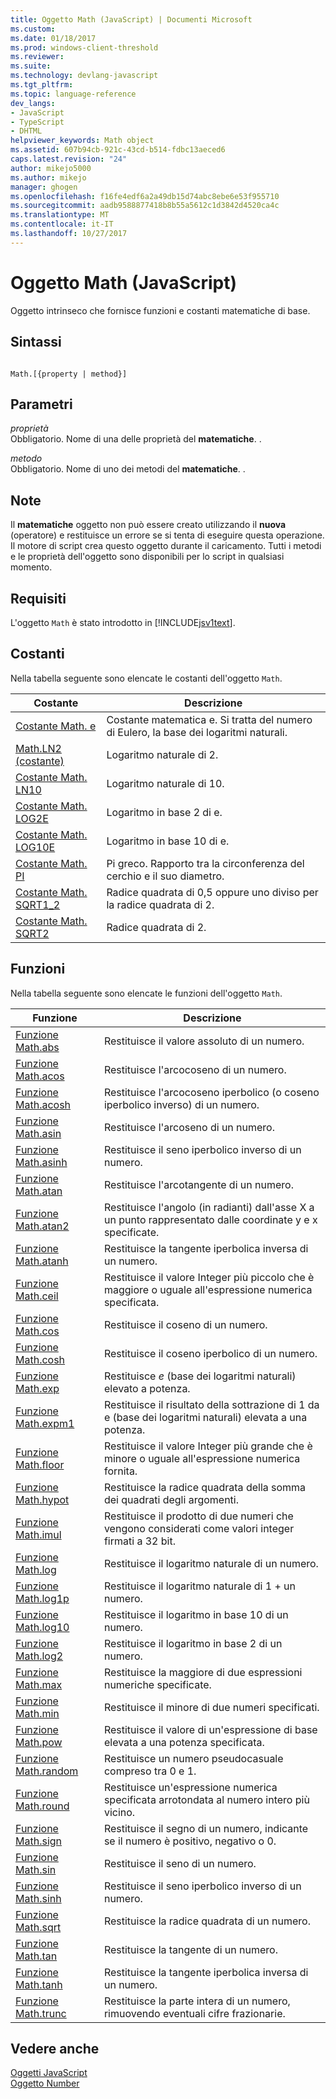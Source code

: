 ```yaml
---
title: Oggetto Math (JavaScript) | Documenti Microsoft
ms.custom: 
ms.date: 01/18/2017
ms.prod: windows-client-threshold
ms.reviewer: 
ms.suite: 
ms.technology: devlang-javascript
ms.tgt_pltfrm: 
ms.topic: language-reference
dev_langs:
- JavaScript
- TypeScript
- DHTML
helpviewer_keywords: Math object
ms.assetid: 607b94cb-921c-43cd-b514-fdbc13aeced6
caps.latest.revision: "24"
author: mikejo5000
ms.author: mikejo
manager: ghogen
ms.openlocfilehash: f16fe4edf6a2a49db15d74abc8ebe6e53f955710
ms.sourcegitcommit: aadb9588877418b8b55a5612c1d3842d4520ca4c
ms.translationtype: MT
ms.contentlocale: it-IT
ms.lasthandoff: 10/27/2017
---
```

# <a name="math-object-javascript"></a>Oggetto Math (JavaScript)
Oggetto intrinseco che fornisce funzioni e costanti matematiche di base.  
  
## <a name="syntax"></a>Sintassi  
  
```  
  
Math.[{property | method}]  
```  
  
## <a name="parameters"></a>Parametri  
 *proprietà*  
 Obbligatorio. Nome di una delle proprietà del **matematiche**. .  
  
 *metodo*  
 Obbligatorio. Nome di uno dei metodi del **matematiche**. .  
  
## <a name="remarks"></a>Note  
 Il **matematiche** oggetto non può essere creato utilizzando il **nuova** (operatore) e restituisce un errore se si tenta di eseguire questa operazione. Il motore di script crea questo oggetto durante il caricamento. Tutti i metodi e le proprietà dell'oggetto sono disponibili per lo script in qualsiasi momento.  
  
## <a name="requirements"></a>Requisiti  
 L'oggetto `Math` è stato introdotto in [!INCLUDE[jsv1text](../../javascript/reference/includes/jsv1text-md.md)].  
  
<a name="js56jsobjmathprop"></a>   
## <a name="constants"></a>Costanti  
 Nella tabella seguente sono elencate le costanti dell'oggetto `Math`.  
  
|Costante|Descrizione|  
|--------------|-----------------|  
|[Costante Math. e](../../javascript/reference/math-constants-javascript.md)|Costante matematica e. Si tratta del numero di Eulero, la base dei logaritmi naturali.|  
|[Math.LN2 (costante)](../../javascript/reference/math-constants-javascript.md)|Logaritmo naturale di 2.|  
|[Costante Math. LN10](../../javascript/reference/math-constants-javascript.md)|Logaritmo naturale di 10.|  
|[Costante Math. LOG2E](../../javascript/reference/math-constants-javascript.md)|Logaritmo in base 2 di e.|  
|[Costante Math. LOG10E](../../javascript/reference/math-constants-javascript.md)|Logaritmo in base 10 di e.|  
|[Costante Math. PI](../../javascript/reference/math-constants-javascript.md)|Pi greco. Rapporto tra la circonferenza del cerchio e il suo diametro.|  
|[Costante Math. SQRT1_2](../../javascript/reference/math-constants-javascript.md)|Radice quadrata di 0,5 oppure uno diviso per la radice quadrata di 2.|  
|[Costante Math. SQRT2](../../javascript/reference/math-constants-javascript.md)|Radice quadrata di 2.|  
  
<a name="js56jsobjmathmeth"></a>   
## <a name="functions"></a>Funzioni  
 Nella tabella seguente sono elencate le funzioni dell'oggetto `Math`.  
  
|Funzione|Descrizione|  
|--------------|-----------------|  
|[Funzione Math.abs](../../javascript/reference/math-abs-function-javascript.md)|Restituisce il valore assoluto di un numero.|  
|[Funzione Math.acos](../../javascript/reference/math-acos-function-javascript.md)|Restituisce l'arcocoseno di un numero.|  
|[Funzione Math.acosh](../../javascript/reference/math-acosh-function-javascript.md)|Restituisce l'arcocoseno iperbolico (o coseno iperbolico inverso) di un numero.|  
|[Funzione Math.asin](../../javascript/reference/math-asin-function-javascript.md)|Restituisce l'arcoseno di un numero.|  
|[Funzione Math.asinh](../../javascript/reference/math-asinh-function-javascript.md)|Restituisce il seno iperbolico inverso di un numero.|  
|[Funzione Math.atan](../../javascript/reference/math-atan-function-javascript.md)|Restituisce l'arcotangente di un numero.|  
|[Funzione Math.atan2](../../javascript/reference/math-atan2-function-javascript.md)|Restituisce l'angolo (in radianti) dall'asse X a un punto rappresentato dalle coordinate y e x specificate.|  
|[Funzione Math.atanh](../../javascript/reference/math-atanh-function-javascript.md)|Restituisce la tangente iperbolica inversa di un numero.|  
|[Funzione Math.ceil](../../javascript/reference/math-ceil-function-javascript.md)|Restituisce il valore Integer più piccolo che è maggiore o uguale all'espressione numerica specificata.|  
|[Funzione Math.cos](../../javascript/reference/math-cos-function-javascript.md)|Restituisce il coseno di un numero.|  
|[Funzione Math.cosh](../../javascript/reference/math-cosh-function-javascript.md)|Restituisce il coseno iperbolico di un numero.|  
|[Funzione Math.exp](../../javascript/reference/math-exp-function-javascript.md)|Restituisce *e* (base dei logaritmi naturali) elevato a potenza.|  
|[Funzione Math.expm1](../../javascript/reference/math-expm1-function-javascript.md)|Restituisce il risultato della sottrazione di 1 da e (base dei logaritmi naturali) elevata a una potenza.|  
|[Funzione Math.floor](../../javascript/reference/math-floor-function-javascript.md)|Restituisce il valore Integer più grande che è minore o uguale all'espressione numerica fornita.|  
|[Funzione Math.hypot](../../javascript/reference/math-hypot-function-javascript.md)|Restituisce la radice quadrata della somma dei quadrati degli argomenti.|  
|[Funzione Math.imul](../../javascript/reference/math-imul-function-javascript.md)|Restituisce il prodotto di due numeri che vengono considerati come valori integer firmati a 32 bit.|  
|[Funzione Math.log](../../javascript/reference/math-log-function-javascript.md)|Restituisce il logaritmo naturale di un numero.|  
|[Funzione Math.log1p](../../javascript/reference/math-log1p-function-javascript.md)|Restituisce il logaritmo naturale di 1 + un numero.|  
|[Funzione Math.log10](../../javascript/reference/math-log10-function-javascript.md)|Restituisce il logaritmo in base 10 di un numero.|  
|[Funzione Math.log2](../../javascript/reference/math-log2-function-javascript.md)|Restituisce il logaritmo in base 2 di un numero.|  
|[Funzione Math.max](../../javascript/reference/math-max-function-javascript.md)|Restituisce la maggiore di due espressioni numeriche specificate.|  
|[Funzione Math.min](../../javascript/reference/math-min-function-javascript.md)|Restituisce il minore di due numeri specificati.|  
|[Funzione Math.pow](../../javascript/reference/math-pow-function-javascript.md)|Restituisce il valore di un'espressione di base elevata a una potenza specificata.|  
|[Funzione Math.random](../../javascript/reference/math-random-function-javascript.md)|Restituisce un numero pseudocasuale compreso tra 0 e 1.|  
|[Funzione Math.round](../../javascript/reference/math-round-function-javascript.md)|Restituisce un'espressione numerica specificata arrotondata al numero intero più vicino.|  
|[Funzione Math.sign](../../javascript/reference/math-sign-function-javascript.md)|Restituisce il segno di un numero, indicante se il numero è positivo, negativo o 0.|  
|[Funzione Math.sin](../../javascript/reference/math-sin-function-javascript.md)|Restituisce il seno di un numero.|  
|[Funzione Math.sinh](../../javascript/reference/math-sinh-function-javascript.md)|Restituisce il seno iperbolico inverso di un numero.|  
|[Funzione Math.sqrt](../../javascript/reference/math-sqrt-function-javascript.md)|Restituisce la radice quadrata di un numero.|  
|[Funzione Math.tan](../../javascript/reference/math-tan-function-javascript.md)|Restituisce la tangente di un numero.|  
|[Funzione Math.tanh](../../javascript/reference/math-tanh-function-javascript.md)|Restituisce la tangente iperbolica inversa di un numero.|  
|[Funzione Math.trunc](../../javascript/reference/math-trunc-function-javascript.md)|Restituisce la parte intera di un numero, rimuovendo eventuali cifre frazionarie.|  
  
## <a name="see-also"></a>Vedere anche  
 [Oggetti JavaScript](../../javascript/reference/javascript-objects.md)   
 [Oggetto Number](../../javascript/reference/number-object-javascript.md)